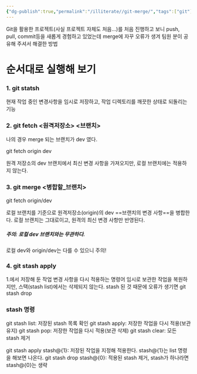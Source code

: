 ```yaml
---
{"dg-publish":true,"permalink":"/illiterate//git-merge/","tags":["git"],"noteIcon":"","created":"2025-02-19T17:57:00","updated":"2025-02-19T22:25:09+09:00"}
---
```


Git을 활용한 프로젝트(사실 프로젝트 자체도 처음...)를 처음 진행하고 보니 push, pull, commit등을 새롭게 경험하고 있었는데 merge에 자꾸 오류가 생겨 팀원 분이 공유해 주셔서 해결한 방법

# 순서대로 실행해  보기

### 1. git statsh

 현재 작업 중인 변경사항을 임시로 저장하고, 작업 디렉토리를 깨끗한 상태로 되돌리는 기능
 
### 2. git fetch <원격저장소> <브랜치>

나의 경우 merge 되는 브랜치가 dev 였다.

git fetch origin dev

원격 저장소의 dev 브랜치에서 최신 변경 사항을 가져오지만, 로컬 브랜치에는 적용하지 않는다.

### 3. git merge <병합할_브랜치>

git fetch origin/dev

로컬 브랜치를 기준으로 원격저장소(origin)의 dev ==브랜치의 변경 사항==을 병합한다. 로컬 브랜치는 그대로이고, 원격의 최신 변경 사항만 반영된다.

##### 주의: 로컬 dev 브랜치와는 무관하다.
로컬 dev와 origin/dev는 다를 수 있으니 주의!

### 4. git stash apply 

1.에서 저장해 둔 작업 변경 사항을 다시 적용하는 명령어
임시로 보관한 작업을 복원하지만, 스택(stash list)에서는 삭제되지 않는다.
stash 된 것 때문에 오류가 생기면 git stash drop 


### stash 명령

git stash list: 저장된 stash 목록 확인
git stash apply: 저장한 작업을 다시 적용(보관 유지)
git stash pop: 저장한 작업을 다시 적용(보관 삭제)
git stash clear: 모든 stash 제거

git stash apply stash@{1}: 저장된 작업을 지정해 적용한다. stash@{1}는 list 명령을 해보면 나온다.
git stash drop stash@{0}: 적용된 stash 제거, stash가 하나라면 stash@{0}는 생략
